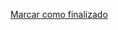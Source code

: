 <a onclick="test()" href="https://fx-learning.mgait.services/finish/privileges-users" target="_parent" class="btn primary-btn">Marcar como finalizado</a>
